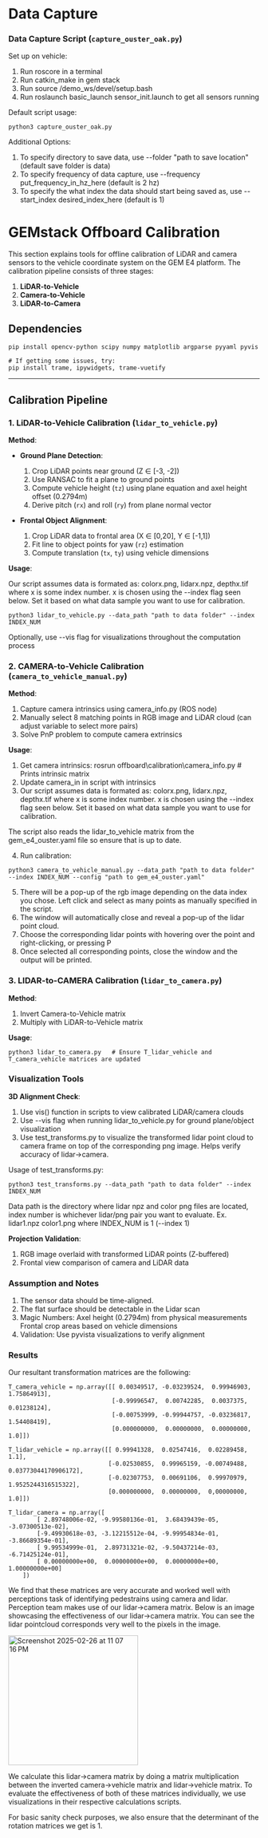 # Data Capture

### Data Capture Script (`capture_ouster_oak.py`)

Set up on vehicle:

1. Run roscore in a terminal
2. Run catkin_make in gem stack
3. Run source /demo_ws/devel/setup.bash
4. Run roslaunch basic_launch sensor_init.launch to get all sensors running

Default script usage:

    python3 capture_ouster_oak.py

Additional Options:
1. To specify directory to save data, use --folder "path to save location" (default save folder is data)
2. To specify frequency of data capture, use --frequency put_frequency_in_hz_here (default is 2 hz)
3. To specify the what index the data should start being saved as, use --start_index desired_index_here (default is 1)


# GEMstack Offboard Calibration 

This section explains tools for offline calibration of LiDAR and camera sensors to the vehicle coordinate system on the GEM E4 platform. The calibration pipeline consists of three stages:

1. **LiDAR-to-Vehicle**  
2. **Camera-to-Vehicle**  
3. **LiDAR-to-Camera**

## Dependencies

```
pip install opencv-python scipy numpy matplotlib argparse pyyaml pyvis

# If getting some issues, try:
pip install trame, ipywidgets, trame-vuetify
```

---


## Calibration Pipeline

### 1. LiDAR-to-Vehicle Calibration (`lidar_to_vehicle.py`)
**Method**:  
- **Ground Plane Detection**:  
  1. Crop LiDAR points near ground (Z ∈ [-3, -2])  
  2. Use RANSAC to fit a plane to ground points  
  3. Compute vehicle height (`tz`) using plane equation and axel height offset (0.2794m)  
  4. Derive pitch (`rx`) and roll (`ry`) from plane normal vector  

- **Frontal Object Alignment**:  
  1. Crop LiDAR data to frontal area (X ∈ [0,20], Y ∈ [-1,1])  
  2. Fit line to object points for yaw (`rz`) estimation  
  3. Compute translation (`tx`, `ty`) using vehicle dimensions  

**Usage**:  

Our script assumes data is formated as: colorx.png, lidarx.npz, depthx.tif where x is some index number. x is chosen using the --index flag seen below. Set it based on what data sample you want to use for calibration. 

    python3 lidar_to_vehicle.py --data_path "path to data folder" --index INDEX_NUM

Optionally, use --vis flag for visualizations throughout the computation process


### 2. CAMERA-to-Vehicle Calibration (`camera_to_vehicle_manual.py`)
**Method**:  
  1. Capture camera intrinsics using camera_info.py (ROS node)  
  2. Manually select 8 matching points in RGB image and LiDAR cloud (can adjust variable to select more pairs)
  3. Solve PnP problem to compute camera extrinsics  

**Usage**:
  1. Get camera intrinsics:
    rosrun offboard\calibration\camera_info.py  # Prints intrinsic matrix
  2. Update camera_in in script with intrinsics
  3. Our script assumes data is formated as: colorx.png, lidarx.npz, depthx.tif where x is some index number. x is chosen using the --index flag seen below. Set it based on what data sample you want to use for calibration. 
  
  The script also reads the lidar_to_vehicle matrix from the gem_e4_ouster.yaml file so ensure that is up to date.
  
  4. Run calibration:
    
    python3 camera_to_vehicle_manual.py --data_path "path to data folder" --index INDEX_NUM --config "path to gem_e4_ouster.yaml"

  5. There will be a pop-up of the rgb image depending on the data index you chose. Left click and select as many points as manually specified in the script.
  6. The window will automatically close and reveal a pop-up of the lidar point cloud.
  7. Choose the corresponding lidar points with hovering over the point and right-clicking, or pressing P
  8. Once selected all corresponding points, close the window and the output will be printed.

### 3. LIDAR-to-CAMERA Calibration (`lidar_to_camera.py`)
**Method**:  
  1. Invert Camera-to-Vehicle matrix  
  2. Multiply with LiDAR-to-Vehicle matrix

**Usage**:
```
python3 lidar_to_camera.py   # Ensure T_lidar_vehicle and T_camera_vehicle matrices are updated
```

### Visualization Tools

**3D Alignment Check**:
 1. Use vis() function in scripts to view calibrated LiDAR/camera clouds
 2. Use --vis flag when running lidar_to_vehicle.py for ground plane/object visualization
 3. Use test_transforms.py to visualize the transformed lidar point cloud to camera frame on top of the corresponding png image. Helps verify accuracy of lidar->camera.

Usage of test_transforms.py:
```
python3 test_transforms.py --data_path "path to data folder" --index INDEX_NUM
```
Data path is the directory where lidar npz and color png files are located, index number is whichever lidar/png pair you want to evaluate. Ex. lidar1.npz color1.png where INDEX_NUM is 1 (--index 1)

**Projection Validation**:
 1. RGB image overlaid with transformed LiDAR points (Z-buffered)
 2. Frontal view comparison of camera and LiDAR data






### Assumption and Notes

1. The sensor data should be time-aligned.
2. The flat surface should be detectable in the Lidar scan
3. Magic Numbers:
    Axel height (0.2794m) from physical measurements
    Frontal crop areas based on vehicle dimensions
4. Validation: Use pyvista visualizations to verify alignment


### Results

Our resultant transformation matrices are the following:
```
T_camera_vehicle = np.array([[ 0.00349517, -0.03239524,  0.99946903, 1.75864913],
                             [-0.99996547,  0.00742285,  0.0037375, 0.01238124],
                             [-0.00753999, -0.99944757, -0.03236817, 1.54408419],
                             [0.000000000,  0.00000000,  0.00000000, 1.0]])

T_lidar_vehicle = np.array([[ 0.99941328,  0.02547416,  0.02289458, 1.1],
                            [-0.02530855,  0.99965159, -0.00749488, 0.03773044170906172],
                            [-0.02307753,  0.00691106,  0.99970979, 1.9525244316515322],
                            [0.000000000,  0.00000000,  0,00000000, 1.0]])

T_lidar_camera = np.array([
        [ 2.89748006e-02, -9.99580136e-01,  3.68439439e-05, -3.07300513e-02],
        [-9.49930618e-03, -3.12215512e-04, -9.99954834e-01, -3.86689354e-01],
        [ 9.99534999e-01,  2.89731321e-02, -9.50437214e-03, -6.71425124e-01],
        [ 0.00000000e+00,  0.00000000e+00,  0.00000000e+00,  1.00000000e+00]
    ])
```
We find that these matrices are very accurate and worked well with perceptions task of identifying pedestrains using camera and lidar. Perception team makes use of our lidar->camera matrix. Below is an image showcasing the effectiveness of our lidar->camera matrix. You can see the lidar pointcloud corresponds very well to the pixels in the image.

<img width="260" alt="Screenshot 2025-02-26 at 11 07 16 PM" src="https://github.com/user-attachments/assets/65322674-c715-47d4-bbef-880022ba1a5d" />

We calculate this lidar->camera matrix by doing a matrix multiplication between the inverted camera->vehicle matrix and lidar->vehicle matrix. To evaluate the effectiveness of both of these matrices individually, we use visualizations in their respective calculations scripts.

For basic sanity check purposes, we also ensure that the determinant of the rotation matrices we get is 1.
